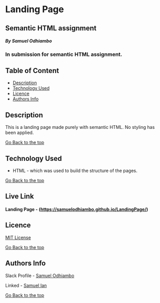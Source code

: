 # Landing Page
## Semantic HTML assignment

##### By Samuel Odhiambo 
### In submission for semantic HTML assignment.

## Table of Content

+ [Description](#description)
+ [Technology Used](#technology-used)
+ [Licence](#licence)
+ [Authors Info](#authors-info)

## Description
<p>This is a landing page made purely with semantic HTML. No styling has been applied.</p>


[Go Back to the top](#landing-page)
## Technology Used
* HTML - which was used to build the structure of the pages.


[Go Back to the top](#landing-page)

## Live Link
#### Landing Page - (https://samuelodhiambo.github.io/LandingPage/)

## Licence

[MIT License](LICENSE.md)

[Go Back to the top](#landing-page)

## Authors Info

Slack Profile - [Samuel Odhiambo](https://github.com/samuelodhiambo)

Linked - [Samuel Ian](https://www.linkedin.com/in/osamwelian3/)

[Go Back to the top](#landing-page)